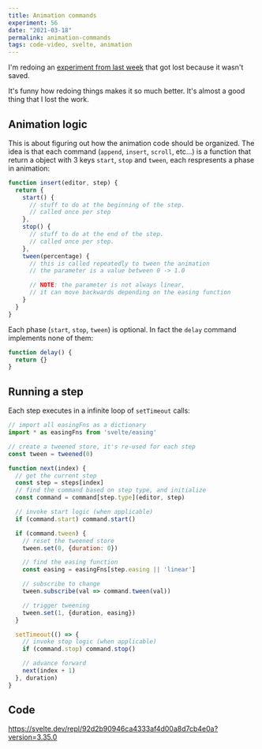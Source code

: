 ```yaml
---
title: Animation commands
experiment: 56
date: "2021-03-18"
permalink: animation-commands
tags: code-video, svelte, animation
---
```


I'm redoing an [experiment from last week](/posts/code-editor-commands) that got lost because it wasn't saved.

It's funny how redoing things makes it so much better. It's almost a good thing that I lost the work.

## Animation logic

This is about figuring out how the animation code should be organized. The idea is that each command (`append`, `insert`, `scroll`, etc...) is a function that return a object with 3 keys `start`, `stop` and `tween`, each respresents a phase in animation:

```javascript
function insert(editor, step) {
  return {
    start() {
      // stuff to do at the beginning of the step.
      // called once per step
    },
    stop() {
      // stuff to do at the end of the step.
      // called once per step.
    },
    tween(percentage) {
      // this is called repeatedly to tween the animation
      // the parameter is a value between 0 -> 1.0

      // NOTE: the parameter is not always linear,
      // it can move backwards depending on the easing function
    }
  }
}
```

Each phase (`start`, `stop`, `tween`) is optional. In fact the `delay` command implements none of them:

```javascript
function delay() {
  return {}
}
```

## Running a step

Each step executes in a infinite loop of `setTimeout` calls:

```javascript
// import all easingFns as a dictionary
import * as easingFns from 'svelte/easing'

// create a tweened store, it's re-used for each step
const tween = tweened(0)

function next(index) {
  // get the current step
  const step = steps[index]
  // find the command based on step type, and initialize
  const command = command[step.type](editor, step)

  // invoke start logic (when applicable)
  if (command.start) command.start()

  if (command.tween) {
    // reset the tweened store
    tween.set(0, {duration: 0})

    // find the easing function
    const easing = easingFns[step.easing || 'linear']

    // subscribe to change
    tween.subscribe(val => command.tween(val))

    // trigger tweening
    tween.set(1, {duration, easing})
  }

  setTimeout(() => {
    // invoke stop logic (when applicable)
    if (command.stop) command.stop()

    // advance forward
    next(index + 1)
  }, duration)
}
```

## Code

https://svelte.dev/repl/92d2b90946ca4333af4d00a8d7cb4e0a?version=3.35.0
